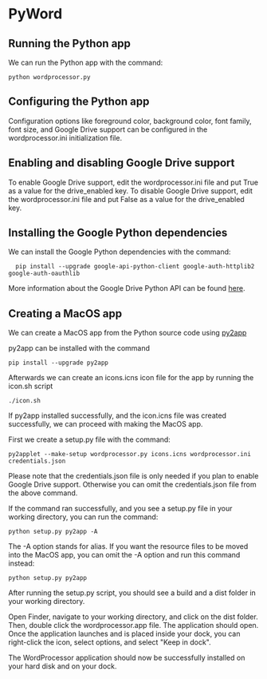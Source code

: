 # PyWord

## Running the Python app

We can run the Python app with the command:

    python wordprocessor.py

## Configuring the Python app

Configuration options like foreground color, background color, font family, font size, and Google Drive support can be configured in the wordprocessor.ini initialization file.

## Enabling and disabling Google Drive support

To enable Google Drive support, edit the wordprocessor.ini file and put True as a value for the drive_enabled key. To disable Google Drive support, edit the wordprocessor.ini file and put False as a value for the drive_enabled key.

## Installing the Google Python dependencies

We can install the Google Python dependencies with the command:

      pip install --upgrade google-api-python-client google-auth-httplib2 google-auth-oauthlib

More information about the Google Drive Python API can be found [here](https://developers.google.com/drive/api/quickstart/python?hl=en_US).

## Creating a MacOS app

We can create a MacOS app from the Python source code using [py2app](https://py2app.readthedocs.io/en/latest/index.html)

py2app can be installed with the command

    pip install --upgrade py2app

Afterwards we can create an icons.icns icon file for the app by running the icon.sh script

    ./icon.sh

If py2app installed successfully, and the icon.icns file was created successfully, we can proceed with making the MacOS app.

First we create a setup.py file with the command:

    py2applet --make-setup wordprocessor.py icons.icns wordprocessor.ini credentials.json

Please note that the credentials.json file is only needed if you plan to enable Google Drive support. Otherwise you can omit the credentials.json file from the above command.

If the command ran successfully, and you see a setup.py file in your working directory, you can run the command:

    python setup.py py2app -A     

The -A option stands for alias. If you want the resource files to be moved into the MacOS app, you can omit the -A option and run this command instead:

    python setup.py py2app 

After running the setup.py script, you should see a build and a dist folder in your working directory.

Open Finder, navigate to your working directory, and click on the dist folder. Then, double click the wordprocessor.app file. The application should open. Once the application launches and is placed inside your dock, you can right-click the icon, select options, and select "Keep in dock".

The WordProcessor application should now be successfully installed on your hard disk and on your dock.